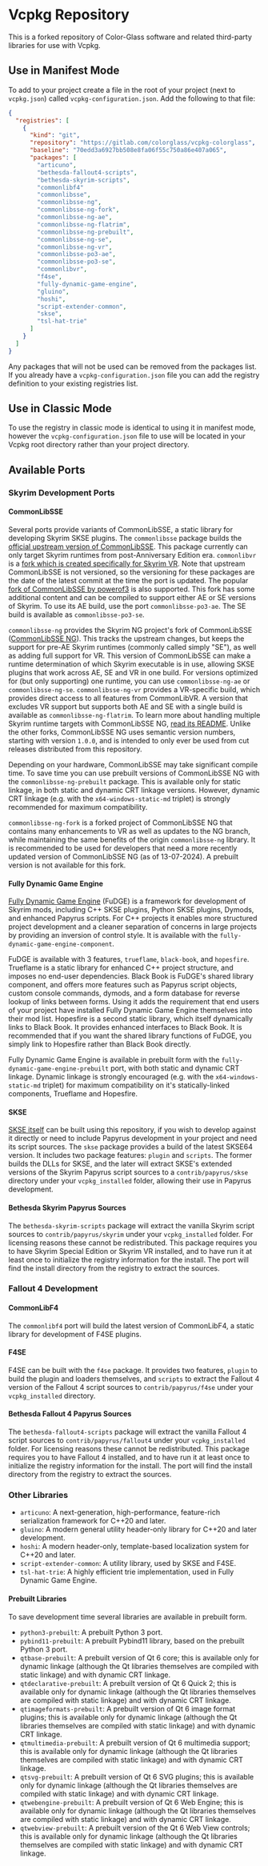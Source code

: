 # Vcpkg Repository
This is a forked repository of Color-Glass software and related third-party libraries for use with Vcpkg.

## Use in Manifest Mode
To add to your project create a file in the root of your project (next to `vcpkg.json`) called
`vcpkg-configuration.json`. Add the following to that file:

```json
{
  "registries": [
    {
      "kind": "git",
      "repository": "https://gitlab.com/colorglass/vcpkg-colorglass",
      "baseline": "70edd3a6927bb508e8fa06f55c750a86e407a065",
      "packages": [
        "articuno",
        "bethesda-fallout4-scripts",
        "bethesda-skyrim-scripts",
        "commonlibf4"
        "commonlibsse",
        "commonlibsse-ng",
        "commonlibsse-ng-fork",
        "commonlibsse-ng-ae",
        "commonlibsse-ng-flatrim",
        "commonlibsse-ng-prebuilt",
        "commonlibsse-ng-se",
        "commonlibsse-ng-vr",
        "commonlibsse-po3-ae",
        "commonlibsse-po3-se",
        "commonlibvr",
        "f4se",
        "fully-dynamic-game-engine",
        "gluino",
        "hoshi",
        "script-extender-common",
        "skse",
        "tsl-hat-trie"  
      ]
    }
  ]
}
```

Any packages that will not be used can be removed from the packages list. If you already have a
`vcpkg-configuration.json` file you can add the registry definition to your existing registries list.

## Use in Classic Mode
To use the registry in classic mode is identical to using it in manifest mode, however the `vcpkg-configuration.json`
file to use will be located in your Vcpkg root directory rather than your project directory.

## Available Ports
### Skyrim Development Ports ###
#### CommonLibSSE ####
Several ports provide variants of CommonLibSSE, a static library for developing Skyrim SKSE plugins. The `commonlibsse` package builds the [official upstream version of CommonLibSSE](https://github.com/Ryan-rsm-McKenzie/CommonLibSSE). This package currently can only target Skyrim runtimes from post-Anniversary Edition era. `commonlibvr` is a [fork which is created specifically for Skyrim VR](https://github.com/alandtse/CommonLibVR). Note that upstream CommonLibSSE is not versioned, so the versioning for these packages are the date of the latest commit at the time the port is updated. The popular [fork of CommonLibSSE by powerof3](https://github.com/powerof3/CommonLibSSE) is also supported. This fork has some additional content and can be compiled to support either AE or SE versions of Skyrim. To use its AE build, use the port `commonlibsse-po3-ae`. The SE build is available as `commonlibsse-po3-se`.

`commonlibsse-ng` provides the Skyrim NG project's fork of CommonLibSSE ([CommonLibSSE NG](https://github.com/CharmedBaryon/CommonLibSSE-NG)). This tracks the upstream changes, but keeps the support for pre-AE Skyrim runtimes (commonly called simply "SE"), as well as adding full support for VR. This version of CommonLibSSE can make a runtime determination of which Skyrim executable is in use, allowing SKSE plugins that work across AE, SE and VR in one build. For versions optimized for (but only supporting) one runtime, you can use `commonlibsse-ng-ae` or `commonlibsse-ng-se`. `commonlibsse-ng-vr` provides a VR-specific build, which provides direct access to all features from CommonLibVR. A version that excludes VR support but supports both AE and SE with a single build is available as `commonlibsse-ng-flatrim`. To learn more about handling multiple Skyrim runtime targets with CommonLibSSE NG, [read its README](https://github.com/CharmedBaryon/CommonLibSSE-NG/blob/feature/vr-support/README.md#targeting-multiple-runtimes). Unlike the other forks, CommonLibSSE NG uses semantic version numbers, starting with version `1.0.0`, and is intended to only ever be used from cut releases distributed from this repository.

Depending on your hardware, CommonLibSSE may take significant compile time. To save time you can use prebuilt versions of CommonLibSSE NG with the `commonlibsse-ng-prebuilt` package. This is available only for static linkage, in both static and dynamic CRT linkage versions. However, dynamic CRT linkage (e.g. with the `x64-windows-static-md` triplet) is strongly recommended for maximum compatibility.

`commonlibsse-ng-fork` is a forked project of CommonLibSSE NG that contains many enhancements to VR as well as updates to the NG branch, while maintaining the same benefits of the origin `commonlibsse-ng` library. It is recommended to be used for developers that need a more recently updated version of CommonLibSSE NG (as of 13-07-2024). A prebuilt version is not available for this fork.

#### Fully Dynamic Game Engine ####
[Fully Dynamic Game Engine](https://gitlab.com/colorglass/fully-dynamic-game-engine) (FuDGE) is a framework for development of Skyrim mods, including C++ SKSE plugins, Python SKSE plugins, Dymods, and enhanced Papyrus scripts. For C++ projects it enables more structured project development and a cleaner separation of concerns in large projects by providing an inversion of control style. It is available with the `fully-dynamic-game-engine-component`.

FuDGE is available with 3 features, `trueflame`, `black-book`, and `hopesfire`. Trueflame is a static library for enhanced C++ project structure, and imposes no end-user dependencies. Black Book is FuDGE's shared library component, and offers more features such as Papyrus script objects, custom console commands, dymods, and a form database for reverse lookup of links between forms. Using it adds the requirement that end users of your project have installed Fully Dynamic Game Engine themselves into their mod list. Hopesfire is a second static library, which itself dynamically links to Black Book. It provides enhanced interfaces to Black Book. It is recommended that if you want the shared library functions of FuDGE, you simply link to Hopesfire rather than Black Book directly.

Fully Dynamic Game Engine is available in prebuilt form with the `fully-dynamic-game-engine-prebuilt` port, with both static and dynamic CRT linkage. Dynamic linkage is strongly encouraged (e.g. with the `x64-windows-static-md` triplet) for maximum compatibility on it's statically-linked components, Trueflame and Hopesfire.

#### SKSE ####
[SKSE itself](https://github.com/ianpatt/skse64) can be built using this repository, if you wish to develop against it directly or need to include Papyrus development in your project and need its script sources. The `skse` package provides a build of the latest SKSE64 version. It includes two package features: `plugin` and `scripts`. The former builds the DLLs for SKSE, and the later will extract SKSE's extended versions of the Skyrim Papyrus script sources to a `contrib/papyrus/skse` directory under your `vcpkg_installed` folder, allowing their use in Papyrus development.

#### Bethesda Skyrim Papyrus Sources ####
The `bethesda-skyrim-scripts` package will extract the vanilla Skyrim script sources to `contrib/papyrus/skyrim` under your `vcpkg_installed` folder. For licensing reasons these cannot be redistributed. This package requires you to have Skyrim Special Edition
or Skyrim VR installed, and to have run it at least once to initialize the registry information for the install. The port will find the install directory from the registry to extract the sources.

### Fallout 4 Development ###
#### CommonLibF4 ####
The `commonlibf4` port will build the latest version of CommonLibF4, a static library for development of F4SE plugins.

#### F4SE ####
F4SE can be built with the `f4se` package. It provides two features, `plugin` to build the plugin and loaders themselves, and `scripts` to extract the Fallout 4 version of the Fallout 4 script sources to `contrib/papyrus/f4se` under your `vcpkg_installed` directory.

#### Bethesda Fallout 4 Papyrus Sources ####
The `bethesda-fallout4-scripts` package will extract the vanilla Fallout 4 script sources to `contrib/papyrus/fallout4` under your `vcpkg_installed` folder. For licensing reasons these cannot be redistributed. This package requires you to have Fallout 4 installed, and to have run it at least once to initialize the registry information for the install. The port will find the install directory from the registry to extract the sources.

### Other Libraries
* `articuno`: A next-generation, high-performance, feature-rich serialization framework for C++20 and later.
* `gluino`: A modern general utility header-only library for C++20 and later development.
* `hoshi`: A modern header-only, template-based localization system for C++20 and later.
* `script-extender-common`: A utility library, used by SKSE and F4SE.
* `tsl-hat-trie`: A highly efficient trie implementation, used in Fully Dynamic Game Engine.

#### Prebuilt Libraries
To save development time several libraries are available in prebuilt form.
* `python3-prebuilt`: A prebuilt Python 3 port.
* `pybind11-prebuilt`: A prebuilt Pybind11 library, based on the prebuilt Python 3 port.
* `qtbase-prebuilt`: A prebuilt version of Qt 6 core; this is available only for dynamic linkage (although the Qt libraries themselves are compiled with static linkage) and with dynamic CRT linkage.
* `qtdeclarative-prebuilt`: A prebuilt version of Qt 6 Quick 2; this is available only for dynamic linkage (although the Qt libraries themselves are compiled with static linkage) and with dynamic CRT linkage.
* `qtimageformats-prebuilt`: A prebuilt version of Qt 6 image format plugins; this is available only for dynamic linkage (although the Qt libraries themselves are compiled with static linkage) and with dynamic CRT linkage.
* `qtmultimedia-prebuilt`: A prebuilt version of Qt 6 multimedia support; this is available only for dynamic linkage (although the Qt libraries themselves are compiled with static linkage) and with dynamic CRT linkage.
* `qtsvg-prebuilt`: A prebuilt version of Qt 6 SVG plugins; this is available only for dynamic linkage (although the Qt libraries themselves are compiled with static linkage) and with dynamic CRT linkage.
* `qtwebengine-prebuilt`: A prebuilt version of Qt 6 Web Engine; this is available only for dynamic linkage (although the Qt libraries themselves are compiled with static linkage) and with dynamic CRT linkage.
* `qtwebview-prebuilt`: A prebuilt version of the Qt 6 Web View controls; this is available only for dynamic linkage (although the Qt libraries themselves are compiled with static linkage) and with dynamic CRT linkage.
